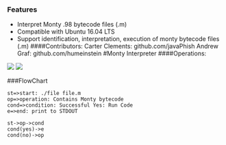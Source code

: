 ### Features

- Interpret Monty .98 bytecode files (.m)
- Compatible with Ubuntu 16.04 LTS
- Support identification, interpretation, execution of monty bytecode files (.m)
####Contributors:
			Carter Clements: github.com/javaPhish
			Andrew Graf: github.com/humeinstein
#Monty Interpreter
####Operations:
		

![](https://img.shields.io/badge/release-V%3A1.01-orange) ![](https://img.shields.io/badge/holberton%20approved-pending-yellow)


###FlowChart
```flow
st=>start: ./file file.m
op=>operation: Contains Monty bytecode
cond=>condition: Successful Yes: Run Code
e=>end: print to STDOUT

st->op->cond
cond(yes)->e
cond(no)->op
```
